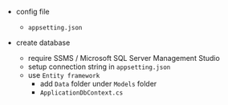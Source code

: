 - config file

  - `appsetting.json`

- create database
  - require SSMS / Microsoft SQL Server Management Studio
  - setup connection string in `appsetting.json`
  - use `Entity framework`
    - add `Data` folder under `Models` folder
    - `ApplicationDbContext.cs`
